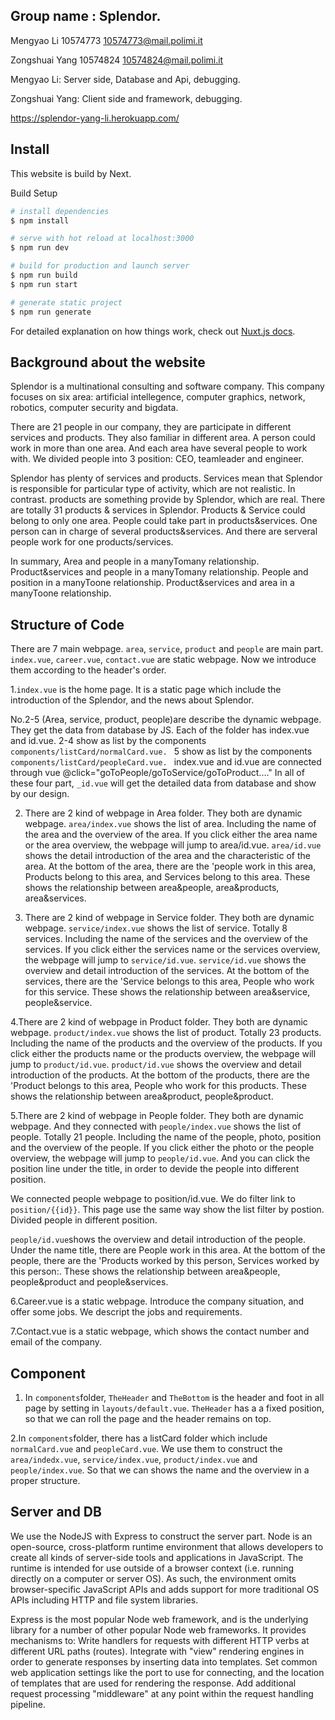 ## Group name : Splendor.
Mengyao Li 10574773 10574773@mail.polimi.it

Zongshuai Yang 10574824 10574824@mail.polimi.it

Mengyao Li: Server side, Database and Api, debugging.

Zongshuai Yang: Client side and framework, debugging.

https://splendor-yang-li.herokuapp.com/

## Install
This website is build by Next.

Build Setup

```bash
# install dependencies
$ npm install

# serve with hot reload at localhost:3000
$ npm run dev

# build for production and launch server
$ npm run build
$ npm run start

# generate static project
$ npm run generate
```

For detailed explanation on how things work, check out [Nuxt.js docs](https://nuxtjs.org).


## Background about the website

Splendor is a multinational consulting and software company. This company focuses on six area: artificial intellegence, computer graphics,
network, robotics, computer security and bigdata. 

There are 21 people in our company, they are participate in different services and products. They also familiar in different area. A person could 
work in more than one area. And each area have several people to work with. We divided people into 3 position: CEO, teamleader and engineer.

Splendor has plenty of services and products. Services mean that Splendor is responsible for particular type of activity, which are not realistic.
In contrast. products are something provide by Splendor, which are real. There are totally 31 products & services in Splendor. Products & Service
could belong to only one area. People could take part in products&services. One person can in charge of several products&services. And there are 
serveral people work for one products/services.

In summary, Area and people in a manyTomany relationship. Product&services and people in a manyTomany relationship.
People and position in a manyToone relationship. Product&services and area in a manyToone relationship. 


## Structure of Code

There are 7 main webpage. `area`, `service`, `product` and `people` are main part. `index.vue`, `career.vue`, `contact.vue` are static webpage.
Now we introduce them according to the header's order. 

1.`index.vue` is the home page. It is a static page which include the introduction of the Splendor, and the news about Splendor.

No.2-5 (Area, service, product, people)are describe the dynamic webpage. They get the data from database by JS. Each of the folder has index.vue 
and id.vue.
2-4 show as list by the components `components/listCard/normalCard.vue. `
5 show as list by the components `components/listCard/peopleCard.vue. `
index.vue and id.vue are connected through vue @click="goToPeople/goToService/goToProduct...."
In all of these four part, `_id.vue` will get the detailed data from  database and show by our design.


2. There are 2 kind of webpage in Area folder. They both are dynamic webpage.
`area/index.vue` shows the list of area. Including the name of the area and the overview of the area. If you click either the area name or 
the area overview, the webpage will jump to area/id.vue.
`area/id.vue` shows the detail introduction of the area and the characteristic of the area. At the bottom of the area, there are the 'people work
in this area, Products belong to this area, and Services belong to this area. These shows the relationship between area&people, area&products, 
area&services.

3. There are 2 kind of webpage in Service folder. They both are dynamic webpage.
`service/index.vue` shows the list of service. Totally 8 services. Including the name of the services and the overview of the services. If you 
click either the services name or the services overview, the webpage will jump to `service/id.vue`.
`service/id.vue` shows the overview and detail introduction of the services. At the bottom of the services, there are the 'Service belongs to this 
area, People who work for this service. These shows the relationship between area&service, people&service.

4.There are 2 kind of webpage in Product folder. They both are dynamic webpage.
`product/index.vue` shows the list of product. Totally 23 products. Including the name of the products and the overview of the products. If you 
click either the products name or the products overview, the webpage will jump to `product/id.vue`.
`product/id.vue` shows the overview and detail introduction of the products. At the bottom of the products, there are the 'Product belongs to this 
area, People who work for this products. These shows the relationship between area&product, people&product.

5.There are 2 kind of webpage in People folder. They both are dynamic webpage. And they connected with
`people/index.vue` shows the list of people. Totally 21 people. Including the name of the people, photo, position and the overview of the people. 
If you click either the photo or the people overview, the webpage will jump to `people/id.vue`. And you can click the position line under the title,
in order to devide the people into different position.

We connected people webpage to position/id.vue. We do filter link to `position/{{id}}`. This page use the same way show the list filter 
by postion. Divided people in different position.

`people/id.vue`shows the overview and detail introduction of the people. Under the name title, there are People work in this area. At the bottom 
of the people, there are the 'Products worked by this person, Services worked by this person:. These shows the relationship between area&people, 
people&product and people&services.



6.Career.vue is a static webpage. Introduce the company situation, and offer some jobs. We descript the jobs and requirements.

7.Contact.vue is a static webpage, which shows the contact number and email of the company.

## Component

1. In `components`folder, `TheHeader` and `TheBottom` is the header and foot in all page by setting in `layouts/default.vue`.
`TheHeader` has a a fixed position, so that we can roll the page and the header remains on top.

2.In `components`folder, there has a listCard folder which include `normalCard.vue` and `peopleCard.vue`. We use them to construct the 
`area/indedx.vue`, `service/index.vue`, `product/index.vue` and `people/index.vue`. So that we can shows the name and the overview in a proper 
structure.

## Server and DB
We use the NodeJS with Express to construct the server part. 
Node is an open-source, cross-platform runtime environment that allows developers to create all kinds of server-side tools and applications in 
JavaScript. The runtime is intended for use outside of a  browser context (i.e. running directly on a computer or server OS). As such, the 
environment omits browser-specific JavaScript APIs and adds support for more traditional OS APIs including HTTP and file system libraries.

Express is the most popular Node web framework, and is the underlying library for a number of other popular Node web frameworks. It provides 
mechanisms to:
Write handlers for requests with different HTTP verbs at different URL paths (routes).
Integrate with "view" rendering engines in order to generate responses by inserting data into templates.
Set common web application settings like the port to use for connecting, and the location of templates that are used for rendering the response.
Add additional request processing "middleware" at any point within the request handling pipeline.


